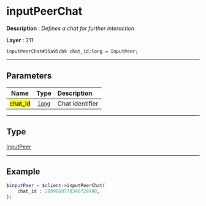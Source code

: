 # inputPeerChat

**Description** : *Defines a chat for further interaction*

**Layer** : 211

```tl
inputPeerChat#35a95cb9 chat_id:long = InputPeer;
```

---

## Parameters

| Name | Type | Description |
| :---: | :---: | :--- |
| <mark>chat_id</mark> | [`long`](type/long) | Chat identifier |

---

## Type

[InputPeer](type/InputPeer)

---

## Example

```php
$inputPeer = $client->inputPeerChat(
	chat_id : 2809068770348729998,
);
```